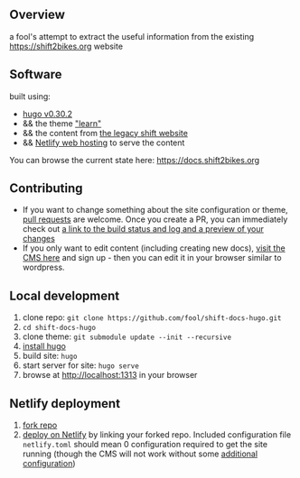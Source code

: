 ## Overview

a fool's attempt to extract the useful information from the existing https://shift2bikes.org website

## Software

built using:
- [hugo v0.30.2](https://gohugo.io) 
- && the theme ["learn"](https://learn.netlify.com)
- && the content from [the legacy shift website](https://shift2bikes.org)
- && [Netlify web hosting](https://www.netlify.com) to serve the content

You can browse the current state here:  https://docs.shift2bikes.org

## Contributing

- If you want to change something about the site configuration or theme, [pull requests](https://help.github.com/articles/creating-a-pull-request/) are welcome.  Once you create a PR, you can immediately check out [a link to the build status and log and a preview of your changes](https://app.netlify.com/sites/shift-docs/deploys)
- If you only want to edit content (including creating new docs), [visit the CMS here](/admin/#) and sign up - then you can edit it in your browser similar to wordpress.

## Local development
1. clone repo: `git clone https://github.com/fool/shift-docs-hugo.git`
2. `cd shift-docs-hugo`
3. clone theme:  `git submodule update --init --recursive`
4. [install hugo](http://gohugo.io/getting-started/quick-start/#step-1-install-hugo)
5. build site: `hugo`
6. start server for site: `hugo serve`
7. browse at [http://localhost:1313](http://localhost:1313) in your browser

## Netlify deployment
1. [fork repo](https://help.github.com/articles/fork-a-repo/)
2. [deploy on Netlify](https://app.netlify.com/start) by linking your forked repo.  Included configuration file `netlify.toml` should mean 0 configuration required to get the site running (though the CMS will not work without some [additional configuration](https://www.netlifycms.org/docs/quick-start/#authentication))
